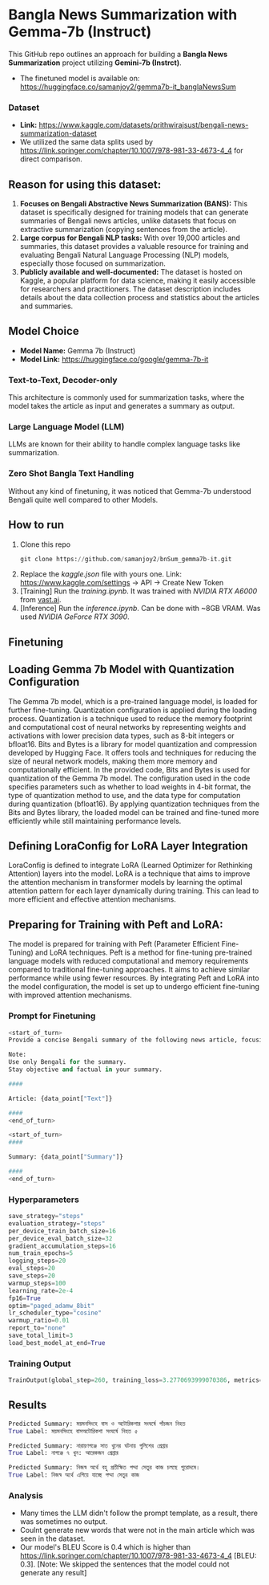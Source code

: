 # Bangla News Summarization with Gemma-7b (Instruct)

This GitHub repo outlines an approach for building a **Bangla News Summarization** project utilizing **Gemini-7b (Instrct)**.
* The finetuned model is available on: https://huggingface.co/samanjoy2/gemma7b-it_banglaNewsSum

### Dataset

* **Link:** https://www.kaggle.com/datasets/prithwirajsust/bengali-news-summarization-dataset
* We utilized the same data splits used by https://link.springer.com/chapter/10.1007/978-981-33-4673-4_4 for direct comparison.

## Reason for using this dataset:
1. **Focuses on Bengali Abstractive News Summarization (BANS):** This dataset is specifically designed for training models that can generate summaries of Bengali news articles, unlike datasets that focus on extractive summarization (copying sentences from the article).
2. **Large corpus for Bengali NLP tasks:** With over 19,000 articles and summaries, this dataset provides a valuable resource for training and evaluating Bengali Natural Language Processing (NLP) models, especially those focused on summarization.
3. **Publicly available and well-documented:** The dataset is hosted on Kaggle, a popular platform for data science, making it easily accessible for researchers and practitioners. The dataset description includes details about the data collection process and statistics about the articles and summaries.

## Model Choice
* **Model Name:** Gemma 7b (Instruct)
* **Model Link:** https://huggingface.co/google/gemma-7b-it

### Text-to-Text, Decoder-only
This architecture is commonly used for summarization tasks, where the model takes the article as input and generates a summary as output.
### Large Language Model (LLM)
LLMs are known for their ability to handle complex language tasks like summarization.
### Zero Shot Bangla Text Handling
Without any kind of finetuning, it was noticed that Gemma-7b understood Bengali quite well compared to other Models.

## How to run
1. Clone this repo
   ```python
   git clone https://github.com/samanjoy2/bnSum_gemma7b-it.git
   ```
2. Replace the *kaggle.json* file with yours one. Link: https://www.kaggle.com/settings -> API -> Create New Token
3. [Training] Run the *training.ipynb*. It was trained with *NVIDIA RTX A6000* from [vast.ai](https://vast.ai/).
4. [Inference] Run the *inference.ipynb*. Can be done with ~8GB VRAM. Was used *NVIDIA GeForce RTX 3090*.

## Finetuning
## Loading Gemma 7b Model with Quantization Configuration
The Gemma 7b model, which is a pre-trained language model, is loaded for further fine-tuning.
Quantization configuration is applied during the loading process. Quantization is a technique used to reduce the memory footprint and computational cost of neural networks by representing weights and activations with lower precision data types, such as 8-bit integers or bfloat16. Bits and Bytes is a library for model quantization and compression developed by Hugging Face. It offers tools and techniques for reducing the size of neural network models, making them more memory and computationally efficient.
In the provided code, Bits and Bytes is used for quantization of the Gemma 7b model. The configuration used in the code specifies parameters such as whether to load weights in 4-bit format, the type of quantization method to use, and the data type for computation during quantization (bfloat16).
By applying quantization techniques from the Bits and Bytes library, the loaded model can be trained and fine-tuned more efficiently while still maintaining performance levels.

## Defining LoraConfig for LoRA Layer Integration

LoraConfig is defined to integrate LoRA (Learned Optimizer for Rethinking Attention) layers into the model.
LoRA is a technique that aims to improve the attention mechanism in transformer models by learning the optimal attention pattern for each layer dynamically during training. This can lead to more efficient and effective attention mechanisms.

## Preparing for Training with Peft and LoRA:
The model is prepared for training with Peft (Parameter Efficient Fine-Tuning) and LoRA techniques.
Peft is a method for fine-tuning pre-trained language models with reduced computational and memory requirements compared to traditional fine-tuning approaches. It aims to achieve similar performance while using fewer resources.
By integrating Peft and LoRA into the model configuration, the model is set up to undergo efficient fine-tuning with improved attention mechanisms.

### Prompt for Finetuning
```python
<start_of_turn>
Provide a concise Bengali summary of the following news article, focusing on the most important information. 

Note:
Use only Bengali for the summary.
Stay objective and factual in your summary.

####

Article: {data_point["Text"]}

####
<end_of_turn>

<start_of_turn>
####

Summary: {data_point["Summary"]} 

####
<end_of_turn>
```

### Hyperparameters
``` python
save_strategy="steps"
evaluation_strategy="steps"
per_device_train_batch_size=16
per_device_eval_batch_size=32
gradient_accumulation_steps=16
num_train_epochs=5
logging_steps=20
eval_steps=20
save_steps=20
warmup_steps=100
learning_rate=2e-4
fp16=True
optim="paged_adamw_8bit"
lr_scheduler_type="cosine"
warmup_ratio=0.01
report_to="none"
save_total_limit=3
load_best_model_at_end=True
```

### Training Output

``` python
TrainOutput(global_step=260, training_loss=3.2770693999070386, metrics={'train_runtime': 16852.8414, 'train_samples_per_second': 3.966, 'train_steps_per_second': 0.015, 'total_flos': 7.048804415292273e+17, 'train_loss': 3.2770693999070386, 'epoch': 4.98})
```
## Results
```python
Predicted Summary: ময়মনসিংহে বাস ও অটোরিকশার সংঘর্ষে পাঁচজন নিহত
True Label: ময়মনসিংহে বাসঅটোরিকশা সংঘর্ষে নিহত ৫

Predicted Summary: নারায়ণগঞ্জে সাত খুনের ঘটনায় পুলিশের গ্রেপ্তার
True Label: নাগঞ্জে ৭ খুন: আরেকজন গ্রেপ্তার

Predicted Summary: নিজস্ব অর্থে বহু প্রতীক্ষিত পদ্মা সেতুর কাজ চলছে পুরোদমে।
True Label: নিজস্ব অর্থে এগিয়ে যাচ্ছে পদ্মা সেতুর কাজ
```

### Analysis
* Many times the LLM didn't follow the prompt template, as a result, there was sometimes no output.
* Coulnt generate new words that were not in the main article which was seen in the dataset.
* Our model's BLEU Score is 0.4 which is higher than https://link.springer.com/chapter/10.1007/978-981-33-4673-4_4 [BLEU: 0.3]. [Note: We skipped the sentences that the model could not generate any result]

